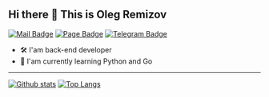 ## Hi there 👋 This is Oleg Remizov

[![Mail Badge](https://img.shields.io/badge/-job.rem1zoff@gmail.com-c0392b?style=flat&labelColor=c0392b&logo=gmail&logoColor=white)](mailto:job.rem1zoff@gmail.com)
[![Page Badge](https://img.shields.io/badge/Resume-000?style=flat&link=https://olegremizoff.github.io/)](https://olegremizoff.github.io/)
[![Telegram Badge](https://img.shields.io/badge/-rem1zoff_oleg-blue?style=social&logo=telegram&link=https://t.me/rem1zoff_oleg)](https://t.me/rem1zoff_oleg) <p align='left'>

- :hammer_and_wrench: I'am back-end developer
- :open_book: I'am currently learning Python and Go
____


[![Github stats](https://github-readme-stats.vercel.app/api?username=OlegRemizoff&show_icons=true&include_all_commits=true)](https://github.com/OlegRemizoff/github-readme-stats)
[![Top Langs](https://github-readme-stats.vercel.app/api/top-langs/?username=OlegRemizoff&layout=compact)](https://github.com/OlegRemizoff/github-readme-stats)


<!-- [![Ashutosh's github activity graph](https://github-readme-activity-graph.vercel.app/graph?username=OlegRemizoff)](https://github.com/ashutosh00710/github-readme-activity-graph) -->
